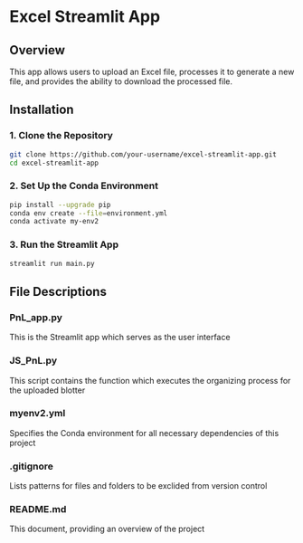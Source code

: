 # Excel Streamlit App

## Overview
This app allows users to upload an Excel file, processes it to generate a new file, and provides the ability to download the processed file.

## Installation

### 1. Clone the Repository
```bash
git clone https://github.com/your-username/excel-streamlit-app.git
cd excel-streamlit-app

```
### 2. Set Up the Conda Environment
```bash
pip install --upgrade pip
conda env create --file=environment.yml
conda activate my-env2
```
### 3. Run the Streamlit App
```bash
streamlit run main.py
```

## File Descriptions
### PnL_app.py
This is the Streamlit app which serves as the user interface
### JS_PnL.py
This script contains the function which executes the organizing process for the uploaded blotter
### myenv2.yml
Specifies the Conda environment for all necessary dependencies of this project
### .gitignore
Lists patterns for files and folders to be exclided from version control
### README.md
This document, providing an overview of the project
